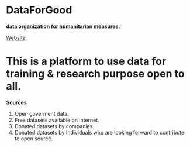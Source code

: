 # DataForGood
**data organization for humanitarian measures.**

[Website](https://dataforgood.web.app/)

# This is a platform to use data for training & research purpose open to all. 

**Sources**
1. Open goverment data.
2. Free datasets available on internet.
3. Donated datasets by companies.
4. Donated datasets by Individuals who are looking forward to contribute to open source.


